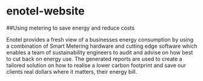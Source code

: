 enotel-website
==============

##Using metering to save energy and reduce costs

Enotel provides a fresh view of a businesses energy consumption by using a combination of Smart Metering hardware
and cutting edge software which enables a team of sustainability engineers to audit and advise on how best to cut back
on energy use.  The generated reports are used to create a tailored solution on how to realise a lower carbon footprint
and save our clients real dollars where it matters, their energy bill.